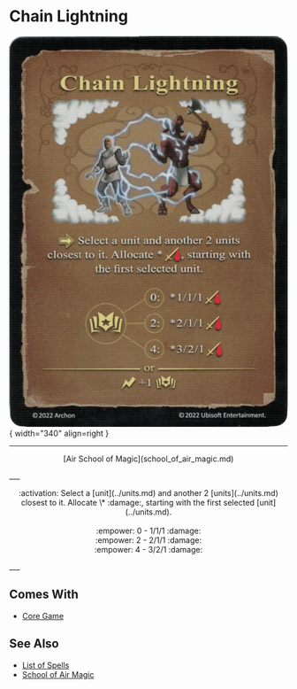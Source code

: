 # Chain Lightning

![Chain Lightning](../assets/spells-chain_lightning.webp){ width="340" align=right }

___
<p style="text-align: center;" markdown>[Air School of Magic](school_of_air_magic.md)</p>
___
<p style="text-align: center;" markdown>:activation: Select a [unit](../units.md) and another 2 [units](../units.md) closest to it. Allocate \* :damage:, starting with the first selected [unit](../units.md).<br><br>:empower: 0 - 1/1/1 :damage:<br>:empower: 2 - 2/1/1 :damage:<br>:empower: 4 - 3/2/1 :damage:</p>
___


## Comes With

- [Core Game](../content.md)


## See Also

- [List of Spells](../spells.md)
- [School of Air Magic](school_of_air_magic.md)
